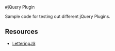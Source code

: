 #jQuery Plugin

Sample code for testing out different jQuery Plugins.

## Resources
* [LetteringJS](http://letteringjs.com/)
